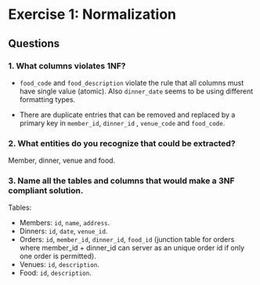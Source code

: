 # Exercise 1: Normalization

## Questions

### 1. What columns violates 1NF?

- `food_code` and `food_description` violate the rule that all columns must have single value (atomic). Also `dinner_date` seems to be using different formatting types.

- There are duplicate entries that can be removed and replaced by a primary key in `member_id`, `dinner_id` , `venue_code` and `food_code`.

### 2. What entities do you recognize that could be extracted?

Member, dinner, venue and food.

### 3. Name all the tables and columns that would make a 3NF compliant solution.

Tables:

<!-- See dinner_club.sql for table layout -->

- Members: `id`, `name`, `address`.
- Dinners: `id`, `date`, `venue_id`.
- Orders: `id`, `member_id`, `dinner_id`, `food_id` (junction table for orders where member_id + dinner_id can server as an unique order id if only one order is permitted).
- Venues: `id`, `description`.
- Food: `id`, `description`.
